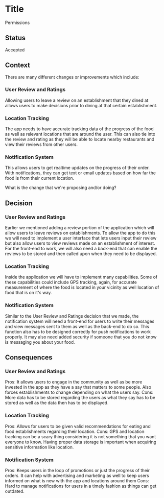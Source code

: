 # Title
Permissions

## Status
Accepted

## Context
There are many different changes or improvements which include:

### User Review and Ratings
Allowing users to leave a review on an establishment that they dined at allows users to make decisions prior to dining at that certain establishment. 

### Location Tracking
The app needs to have accurate tracking data of the progress of the food as well as relevant locations that are around the user. This can also tie into the review and rating as they will be able to locate nearby restaurants and view their reviews from other users.

### Notification System
This allows users to get realtime updates on the progress of their order. With notifications, they can get text or email updates based on how far the food is from their current location.

What is the change that we're proposing and/or doing?

## Decision

### User Review and Ratings
Earlier we mentioned adding a review portion of the application which will allow users to leave reviews on establishments. To allow the app to do this we will need to implement a user interface that lets users input their review but also allow users to view reviews made on an establishment of interest. For the front-end to work, we will also need a back-end that can enable the reviews to be stored and then called upon when they need to be displayed.

### Location Tracking
Inside the application we will have to implement many capabilities. Some of these capabilities could include GPS tracking, again, for accurate measurement of where the food is located in your vicinity as well location of food that is on it's way.

### Notification System
Similar to the User Review and Ratings decision that we made, the notification system will need a front-end for users to write their messages and view messages sent to them as well as the back-end to do so. This function also has to be designed correctly for push notifications to work properly. It may also need added security if someone that you do not know is messaging you about your food.


## Consequences

### User Review and Ratings
Pros: It allows users to engage in the community as well as be more invested in the app as they have a say that matters to some people. Also forces establishments to change depending on what the users say.
Cons: More data has to be stored regarding the users as what they say has to be stored as well as the data then has to be displayed.

### Location Tracking
Pros: Allows for users to be given valid recommendations for eating and food establishments regarding their location.
Cons: GPS and location tracking can be a scary thing considering it is not something that you want everyone to know. Having proper data storage is important when acquiring sensitive information like location.

### Notification System
Pros: Keeps users in the loop of promotions or just the progress of their orders. It can help with advertising and marketing as well to keep users informed on what is new with the app and locations around them
Cons: Hard to manage notifications for users in a timely fashion as things can get outdated.


